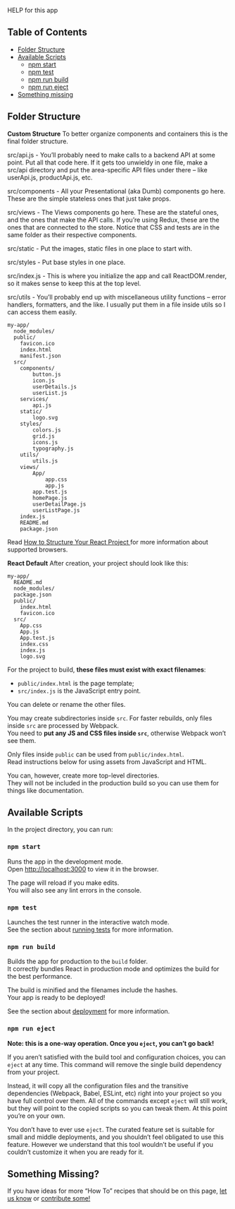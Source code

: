 HELP for this app

## Table of Contents

- [Folder Structure](#folder-structure)
- [Available Scripts](#available-scripts)
  - [npm start](#npm-start)
  - [npm test](#npm-test)
  - [npm run build](#npm-run-build)
  - [npm run eject](#npm-run-eject)
- [Something missing](#something-missing)


## Folder Structure

**Custom Structure**
To better organize components and containers this is the final folder structure.

src/api.js - You’ll probably need to make calls to a backend API at some point. Put all that code here. If it gets too unwieldy in one file, make a src/api directory and put the area-specific API files under there – like userApi.js, productApi.js, etc.

src/components - All your Presentational (aka Dumb) components go here. These are the simple stateless ones that just take props.

src/views - The Views components go here. These are the stateful ones, and the ones that make the API calls. If you’re using Redux, these are the ones that are connected to the store. Notice that CSS and tests are in the same folder as their respective components.

src/static - Put the images, static files in one place to start with.

src/styles - Put base styles in one place.

src/index.js - This is where you initialize the app and call ReactDOM.render, so it makes sense to keep this at the top level.

src/utils - You’ll probably end up with miscellaneous utility functions – error handlers, formatters, and the like. I usually put them in a file inside utils so I can access them easily.

```
my-app/
  node_modules/
  public/
    favicon.ico
    index.html
    manifest.json
  src/
    components/
        button.js
        icon.js
        userDetails.js
        userList.js
    services/
        api.js
    static/
        logo.svg
    styles/
        colors.js
        grid.js
        icons.js
        typography.js
    utils/
        utils.js
    views/
        App/
            app.css
            app.js
        app.test.js
        homePage.js
        userDetailPage.js
        userListPage.js
    index.js
    README.md
    package.json
```

Read [How to Structure Your React Project
](https://daveceddia.com/react-project-structure/) for more information about supported browsers.


**React Default**
After creation, your project should look like this: 

```
my-app/
  README.md
  node_modules/
  package.json
  public/
    index.html
    favicon.ico
  src/
    App.css
    App.js
    App.test.js
    index.css
    index.js
    logo.svg
```

For the project to build, **these files must exist with exact filenames**:

* `public/index.html` is the page template;
* `src/index.js` is the JavaScript entry point.

You can delete or rename the other files.

You may create subdirectories inside `src`. For faster rebuilds, only files inside `src` are processed by Webpack.<br>
You need to **put any JS and CSS files inside `src`**, otherwise Webpack won’t see them.

Only files inside `public` can be used from `public/index.html`.<br>
Read instructions below for using assets from JavaScript and HTML.

You can, however, create more top-level directories.<br>
They will not be included in the production build so you can use them for things like documentation.


## Available Scripts

In the project directory, you can run:

### `npm start`

Runs the app in the development mode.<br>
Open [http://localhost:3000](http://localhost:3000) to view it in the browser.

The page will reload if you make edits.<br>
You will also see any lint errors in the console.

### `npm test`

Launches the test runner in the interactive watch mode.<br>
See the section about [running tests](#running-tests) for more information.

### `npm run build`

Builds the app for production to the `build` folder.<br>
It correctly bundles React in production mode and optimizes the build for the best performance.

The build is minified and the filenames include the hashes.<br>
Your app is ready to be deployed!

See the section about [deployment](#deployment) for more information.

### `npm run eject`

**Note: this is a one-way operation. Once you `eject`, you can’t go back!**

If you aren’t satisfied with the build tool and configuration choices, you can `eject` at any time. This command will remove the single build dependency from your project.

Instead, it will copy all the configuration files and the transitive dependencies (Webpack, Babel, ESLint, etc) right into your project so you have full control over them. All of the commands except `eject` will still work, but they will point to the copied scripts so you can tweak them. At this point you’re on your own.

You don’t have to ever use `eject`. The curated feature set is suitable for small and middle deployments, and you shouldn’t feel obligated to use this feature. However we understand that this tool wouldn’t be useful if you couldn’t customize it when you are ready for it.


## Something Missing?

If you have ideas for more “How To” recipes that should be on this page, [let us know](https://github.com/facebookincubator/create-react-app/issues) or [contribute some!](https://github.com/facebookincubator/create-react-app/edit/master/packages/react-scripts/template/README.md)
